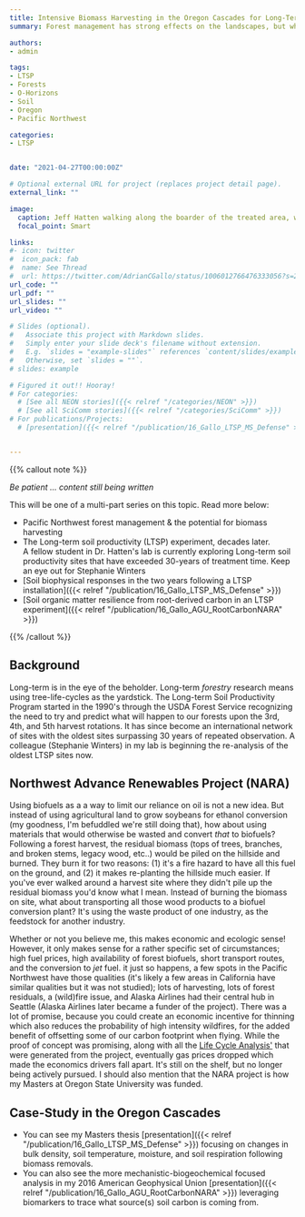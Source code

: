 ```yaml
---
title: Intensive Biomass Harvesting in the Oregon Cascades for Long-Term Soil Productivity (LTSP)
summary: Forest management has strong effects on the landscapes, but what happens to soil carbon - and therefore site productivity - following intensive biomass harvesting?  

authors:
- admin

tags:
- LTSP
- Forests
- O-Horizons
- Soil
- Oregon
- Pacific Northwest

categories:
- LTSP


date: "2021-04-27T00:00:00Z"

# Optional external URL for project (replaces project detail page).
external_link: ""

image:
  caption: Jeff Hatten walking along the boarder of the treated area, weather station in the foreground 
  focal_point: Smart

links:
#- icon: twitter
#  icon_pack: fab
#  name: See Thread
#  url: https://twitter.com/AdrianCGallo/status/1006012766476333056?s=20
url_code: ""
url_pdf: ""
url_slides: ""
url_video: ""

# Slides (optional).
#   Associate this project with Markdown slides.
#   Simply enter your slide deck's filename without extension.
#   E.g. `slides = "example-slides"` references `content/slides/example-slides.md`.
#   Otherwise, set `slides = ""`.
# slides: example

# Figured it out!! Hooray! 
# For categories:
  # [See all NEON stories]({{< relref "/categories/NEON" >}})
  # [See all SciComm stories]({{< relref "/categories/SciComm" >}})
# For publications/Projects: 
  # [presentation]({{< relref "/publication/16_Gallo_LTSP_MS_Defense" >}})


---
```

{{% callout note %}}

_Be patient ... content still being written_

This will be one of a multi-part series on this topic. Read more below: 
- Pacific Northwest forest management & the potential for biomass harvesting
- The Long-term soil productivity (LTSP) experiment, decades later.
    <Br> A fellow student in Dr. Hatten's lab is currently exploring Long-term soil productivity sites that have exceeded 30-years of treatment time. Keep an eye out for Stephanie Winters
- [Soil biophysical responses in the two years following a LTSP installation]({{< relref "/publication/16_Gallo_LTSP_MS_Defense" >}})
- [Soil organic matter resilience from root-derived carbon in an LTSP experiment]({{< relref "/publication/16_Gallo_AGU_RootCarbonNARA" >}})

{{% /callout %}}




## Background

Long-term is in the eye of the beholder. Long-term *forestry* research means using tree-life-cycles as the yardstick. The Long-term Soil Productivity Program started in the 1990's through the USDA Forest Service recognizing the need to try and predict what will happen to our forests upon the 3rd, 4th, and 5th harvest rotations. It has since become an international network of sites with the oldest sites surpassing 30 years of repeated observation. A colleague (Stephanie Winters) in my lab is beginning the re-analysis of the oldest LTSP sites now. 


## Northwest Advance Renewables Project (NARA)
 
Using biofuels as a a way to limit our reliance on oil is not a new idea. But instead of using agricultural land to grow soybeans for ethanol conversion (my goodness, I'm befuddled we're still doing that), how about using materials that would otherwise be wasted and convert *that* to biofuels? Following a forest harvest, the residual biomass (tops of trees, branches, and broken stems, legacy wood, etc..) would be piled on the hillside and burned. They burn it for two reasons: (1) it's a fire hazard to have all this fuel on the ground, and (2) it makes re-planting the hillside much easier. If you've ever walked around a harvest site where they didn't pile up the residual biomass you'd know what I mean. Instead of burning the biomass on site, what about transporting all those wood products to a biofuel conversion plant? It's using the waste product of one industry, as the feedstock for another industry. 

Whether or not you believe me, this makes economic and ecologic sense!  However, it only makes sense for a rather specific set of circumstances; high fuel prices, high availability of forest biofuels, short transport routes, and the conversion to *jet* fuel. it just so happens, a few spots in the Pacific Northwest have those qualities (it's likely a few areas in California have similar qualities but it was not studied); lots of harvesting, lots of forest residuals, a (wild)fire issue, and Alaska Airlines had their central hub in Seattle (Alaska Airlines later became a funder of the project). There was a lot of promise, because you could create an economic incentive for thinning which also reduces the probability of high intensity wildfires, for the added benefit of offsetting some of our carbon footprint when flying. While the proof of concept was promising, along with all the [Life Cycle Analysis'](https://nararenewables.org/documents/2017/04/life-cycle-analysis-of-residual-woody-biomass-based-biofuel.pdf/) that were generated from the project, eventually gas prices dropped which made the economics drivers fall apart. It's still on the shelf, but no longer being actively pursued. I should also mention that the NARA project is how my Masters at Oregon State University was funded. 


## Case-Study in the Oregon Cascades  
- You can see my Masters thesis [presentation]({{< relref "/publication/16_Gallo_LTSP_MS_Defense" >}}) focusing on changes in bulk density, soil temperature, moisture, and soil respiration following biomass removals. 
- You can also see the more mechanistic-biogeochemical focused analysis in my 2016 American Geophysical Union [presentation]({{< relref "/publication/16_Gallo_AGU_RootCarbonNARA" >}}) leveraging biomarkers to trace what source(s) soil carbon is coming from. 
